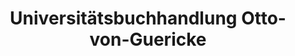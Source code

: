 ---
title: "Universitätsbuchhandlung Otto-von-Guericke"
url: /burg/universitaetsbuchhandlung-otto-von-guericke/
shop: Bücher
---